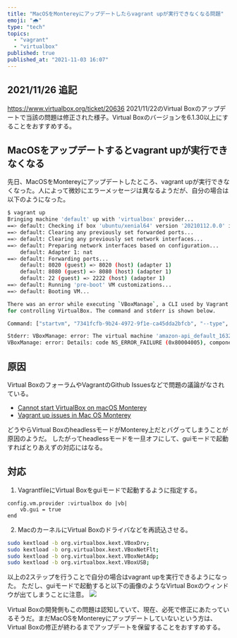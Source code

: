 ```yaml
---
title: "MacOSをMontereyにアップデートしたらvagrant upが実行できなくなる問題"
emoji: "🌧️"
type: "tech"
topics:
  - "vagrant"
  - "virtualbox"
published: true
published_at: "2021-11-03 16:07"
---
```


## 2021/11/26 追記
https://www.virtualbox.org/ticket/20636
2021/11/22のVirtual Boxのアップデートで当該の問題は修正された様子。Virtual Boxのバージョンを6.1.30以上にすることをおすすめする。

## MacOSをアップデートするとvagrant upが実行できなくなる
先日、MacOSをMontereyにアップデートしたところ、vagrant upが実行できなくなった。人によって微妙にエラーメッセージは異なるようだが、自分の場合は以下のようになった。

```sh
$ vagrant up
Bringing machine 'default' up with 'virtualbox' provider...
==> default: Checking if box 'ubuntu/xenial64' version '20210112.0.0' is up to date...
==> default: Clearing any previously set forwarded ports...
==> default: Clearing any previously set network interfaces...
==> default: Preparing network interfaces based on configuration...
    default: Adapter 1: nat
==> default: Forwarding ports...
    default: 8020 (guest) => 8020 (host) (adapter 1)
    default: 8080 (guest) => 8080 (host) (adapter 1)
    default: 22 (guest) => 2222 (host) (adapter 1)
==> default: Running 'pre-boot' VM customizations...
==> default: Booting VM...

There was an error while executing `VBoxManage`, a CLI used by Vagrant
for controlling VirtualBox. The command and stderr is shown below.

Command: ["startvm", "7341fcfb-9b24-4972-9f1e-ca45dda2bfcb", "--type", "headless"]

Stderr: VBoxManage: error: The virtual machine 'amazon-api_default_1632198788047_76720' has terminated unexpectedly during startup because of signal 10
VBoxManage: error: Details: code NS_ERROR_FAILURE (0x80004005), component MachineWrap, interface IMachine
```

## 原因
Virtual BoxのフォーラムやVagrantのGithub Issuesなどで問題の議論がなされている。
- [Cannot start VirtualBox on macOS Monterey](https://forums.virtualbox.org/viewtopic.php?f=8&t=104249)
- [Vagrant up issues in Mac OS Monterey](https://github.com/hashicorp/vagrant/issues/12557)

どうやらVirtual BoxのheadlessモードがMonterey上だとバグってしまうことが原因のようだ。
したがってheadlessモードを一旦オフにして、guiモードで起動すればとりあえずの対応にはなる。

## 対応
1. VagrantfileにVirtual Boxをguiモードで起動するように指定する。
```rb:Vagrantfile
config.vm.provider :virtualbox do |vb|
	vb.gui = true
end
```

2. MacのカーネルにVirtual Boxのドライバなどを再読込させる。
```sh 
sudo kextload -b org.virtualbox.kext.VBoxDrv;
sudo kextload -b org.virtualbox.kext.VBoxNetFlt;
sudo kextload -b org.virtualbox.kext.VBoxNetAdp;
sudo kextload -b org.virtualbox.kext.VBoxUSB;
```

以上の2ステップを行うことで自分の場合はvagrant upを実行できるようになった。
ただし、guiモードで起動すると以下の画像のようなVirtual Boxのウィンドウが出てしまうことに注意。
![](https://storage.googleapis.com/zenn-user-upload/e76d7073bfbc7608f6a092e9.png)

Virtual Boxの開発側もこの問題は認知していて、現在、必死で修正にあたっているそうだ。まだMacOSをMontereyにアップデートしていないという方は、Virtual Boxの修正が終わるまでアップデートを保留することをおすすめする。